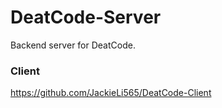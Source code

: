 # DeatCode-Server
Backend server for DeatCode.

### Client
https://github.com/JackieLi565/DeatCode-Client
